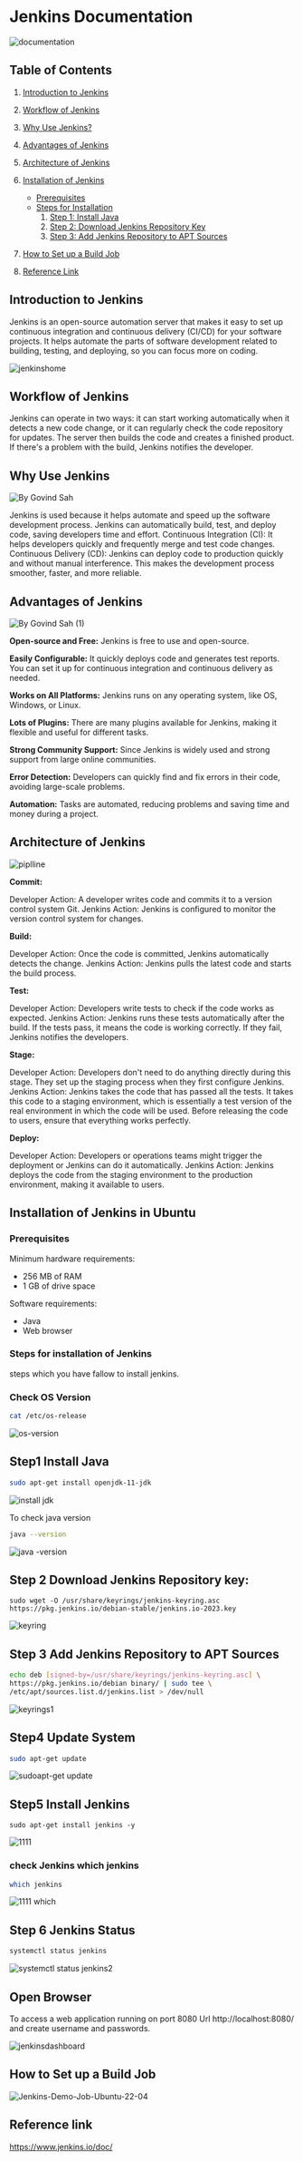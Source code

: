# Jenkins Documentation
![documentation](https://github.com/govindsah07/Jenkins-Documentation/assets/159414736/1af93323-7846-48c9-add4-d17cdf87061d)

## Table of Contents

1. [Introduction to Jenkins](#introduction-to-jenkins)
2. [Workflow of Jenkins](#workflow-of-jenkins)
3. [Why Use Jenkins?](#why-use-jenkins)

4. [Advantages of Jenkins](#advantages-of-jenkins)
5. [Architecture of Jenkins](#architecture-of-jenkins)
6. [Installation of Jenkins](#Installation-of-Jenkins-in-Ubuntu)
   - [Prerequisites](#Prerequisites)
   - [Steps for Installation](#steps-for-installation)
     1. [Step 1: Install Java](#step-1-install-java)
     2. [Step 2: Download Jenkins Repository Key](#step-2-download-jenkins-repository-key)
     3. [Step 3: Add Jenkins Repository to APT Sources](#step-3-add-jenkins-repository-to-apt-sources)
    
7. [How to Set up a Build Job](#How-to-Set-up-a-Build-Job)

8. [Reference Link](#reference-link)

## Introduction to Jenkins

Jenkins is an open-source automation server that makes it easy to set up continuous integration and continuous delivery (CI/CD) for your software projects. It helps automate the parts of software development related to building, testing, and deploying, so you can focus more on coding.

![jenkinshome](https://github.com/govindsah07/Jenkins-Documentation/assets/159414736/9ff9a96d-9ffd-48f1-9794-f4ec0a65ffa3)

## Workflow of Jenkins

Jenkins can operate in two ways: it can start working automatically when it detects a new code change, or it can regularly check the code repository for updates. The server then builds the code and creates a finished product. If there's a problem with the build, Jenkins notifies the developer.

## Why Use Jenkins

![By Govind Sah](https://github.com/govindsah07/Jenkins-Documentation/assets/159414736/8087acf2-aeb1-4dbd-b98c-dc65670791bf)

Jenkins is used because it helps automate and speed up the software development process.
Jenkins can automatically build, test, and deploy code, saving developers time and effort.
Continuous Integration (CI): It helps developers quickly and frequently merge and test code changes.
Continuous Delivery (CD): Jenkins can deploy code to production quickly and without manual interference.
This makes the development process smoother, faster, and more reliable.

## Advantages of Jenkins

![By Govind Sah (1)](https://github.com/govindsah07/Jenkins-Documentation/assets/159414736/3105bc75-2811-4458-b91e-ba96ee2b7d76)

**Open-source and Free:** Jenkins is free to use and open-source.

**Easily Configurable:** It quickly deploys code and generates test reports. You can set it up for continuous integration and continuous delivery as needed.

**Works on All Platforms:** Jenkins runs on any operating system, like OS, Windows, or Linux.

**Lots of Plugins:** There are many plugins available for Jenkins, making it flexible and useful for different tasks.

**Strong Community Support:** Since Jenkins is widely used and strong support from large online communities.

**Error Detection:** Developers can quickly find and fix errors in their code, avoiding large-scale problems.

**Automation:** Tasks are automated, reducing problems and saving time and money during a project.

## Architecture of Jenkins

![piplline](https://github.com/govindsah07/Jenkins-Documentation/assets/159414736/fa83b65b-780a-440e-8cc6-bd29b2421771)

**Commit:**

Developer Action: A developer writes code and commits it to a version control system Git.
Jenkins Action: Jenkins is configured to monitor the version control system for changes.

**Build:**

Developer Action: Once the code is committed, Jenkins automatically detects the change.
Jenkins Action: Jenkins pulls the latest code and starts the build process.

**Test:**

Developer Action: Developers write tests to check if the code works as expected.
Jenkins Action: Jenkins runs these tests automatically after the build. If the tests pass, it means the code is working correctly. If they fail, Jenkins notifies the developers.

**Stage:**

Developer Action: Developers don't need to do anything directly during this stage. They set up the staging process when they first configure Jenkins.
Jenkins Action: Jenkins takes the code that has passed all the tests. It takes this code to a staging environment, which is essentially a test version of the real environment in which the code will be used. Before releasing the code to users, ensure that everything works perfectly.

**Deploy:**

Developer Action: Developers or operations teams might trigger the deployment or Jenkins can do it automatically.
Jenkins Action: Jenkins deploys the code from the staging environment to the production environment, making it available to users.


## Installation of Jenkins in Ubuntu

### Prerequisites

Minimum hardware requirements:

- 256 MB of RAM
- 1 GB of drive space

Software requirements:

- Java 
- Web browser 

### Steps for installation of Jenkins

steps which you have fallow to install jenkins.

### Check OS Version

 ```bash
cat /etc/os-release 
```
 ![os-version](https://github.com/user-attachments/assets/f34d9873-a22c-4f00-bcac-d8cf4c8c1217)


## Step1 Install Java

```bash
sudo apt-get install openjdk-11-jdk
```
![install jdk](https://github.com/govindsah07/Jenkins-Documentation/assets/159414736/6c4409a5-0af3-4679-8d9c-4e0a8e788f82)

To check java version

```bash
java --version
```
![java -version](https://github.com/govindsah07/Jenkins-Documentation/assets/159414736/eb650d93-b62c-494e-98db-079a1dee0e47)


## Step 2 Download Jenkins Repository key:

```
sudo wget -O /usr/share/keyrings/jenkins-keyring.asc https://pkg.jenkins.io/debian-stable/jenkins.io-2023.key
```
![keyring](https://github.com/user-attachments/assets/048a2645-104e-466b-b3cd-2ffd63630a00)

## Step 3 Add Jenkins Repository to APT Sources

```bash
echo deb [signed-by=/usr/share/keyrings/jenkins-keyring.asc] \
https://pkg.jenkins.io/debian binary/ | sudo tee \
/etc/apt/sources.list.d/jenkins.list > /dev/null
```
![keyrings1](https://github.com/user-attachments/assets/9160bf32-2984-4d32-afed-04de2e911212)

## Step4 Update System

```bash
sudo apt-get update
```
![sudoapt-get update](https://github.com/govindsah07/Jenkins-Documentation/assets/159414736/1374f202-d032-4a68-950c-47169bd08f6f)

## Step5 Install Jenkins

```
sudo apt-get install jenkins -y
```
![1111](https://github.com/user-attachments/assets/7e7db506-ab60-4dd8-81c6-8e2712e3f6e4)

### check Jenkins which jenkins

```bash
which jenkins
```
![1111 which](https://github.com/user-attachments/assets/14fb4fd9-c224-4ced-9bb6-3fa7f6b60eef)

## Step 6 Jenkins Status

```bash
systemctl status jenkins
```

![systemctl status jenkins2](https://github.com/govindsah07/Jenkins-Documentation/assets/159414736/e183ed5e-7f6f-4948-96e3-61e60b9b1ffa)

## Open Browser 
To access a web application running on port 8080 Url http://localhost:8080/ and create username and passwords.

![jenkinsdashboard](https://github.com/govindsah07/Jenkins-Documentation/assets/159414736/88d2bcb2-0662-4854-86c7-ce7686da0562)

## How to Set up a Build Job

![Jenkins-Demo-Job-Ubuntu-22-04](https://github.com/govindsah07/Jenkins-Documentation/assets/159414736/7e401347-bc4a-4842-8e6b-44267a993d5d)


## Reference link
https://www.jenkins.io/doc/
